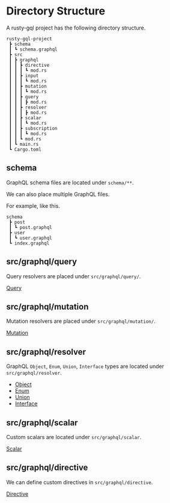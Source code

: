 # Directory Structure

A rusty-gql project has the following directory structure.

```
rusty-gql-project
 ┣ schema
 ┃ ┗ schema.graphql
 ┣ src
 ┃ ┣ graphql
 ┃ ┃ ┣ directive
 ┃ ┃ ┃ ┗ mod.rs
 ┃ ┃ ┣ input
 ┃ ┃ ┃ ┗ mod.rs
 ┃ ┃ ┣ mutation
 ┃ ┃ ┃ ┗ mod.rs
 ┃ ┃ ┣ query
 ┃ ┃ ┃ ┣ mod.rs
 ┃ ┃ ┣ resolver
 ┃ ┃ ┃ ┣ mod.rs
 ┃ ┃ ┣ scalar
 ┃ ┃ ┃ ┗ mod.rs
 ┃ ┃ ┣ subscription
 ┃ ┃ ┃ ┗ mod.rs
 ┃ ┃ ┗ mod.rs
 ┃ ┗ main.rs
 ┗ Cargo.toml
```

## schema

GraphQL schema files are located under `schema/**`.

We can also place multiple GraphQL files.

For example, like this.

```
schema
 ┣ post
 ┃ ┗ post.graphql
 ┣ user
 ┃ ┗ user.graphql
 ┗ index.graphql
```

## src/graphql/query

Query resolvers are placed under `src/graphql/query/`.

[Query](./schema/query.md)

## src/graphql/mutation

Mutation resolvers are placed under `src/graphql/mutation/`.

[Mutation](./schema/mutation.md)

## src/graphql/resolver

GraphQL `Object`, `Enum`, `Union`, `Interface` types are located under `src/graphql/resolver`.

- [Object](./types/object.md)
- [Enum](./types/enum.md)
- [Union](./types/union.md)
- [Interface](./types/interface.md)

## src/graphql/scalar

Custom scalars are located under `src/graphql/scalar`.

[Scalar](./types/scalar.md)

## src/graphql/directive

We can define custom directives in `src/graphql/directive`.

[Directive](./types/directive.md)
